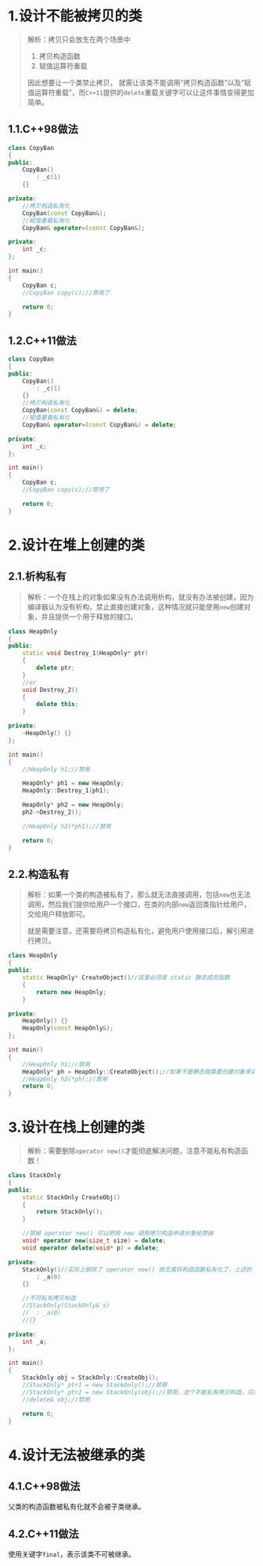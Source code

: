 # 1.设计不能被拷贝的类

>   解析：拷贝只会放生在两个场景中
>
>   1.   拷贝构造函数
>   2.   赋值运算符重载
>
>   因此想要让一个类禁止拷贝， 就需让该类不能调用“拷贝构造函数”以及“赋值运算符重载”，而`C++11`提供的`delete`重载关键字可以让这件事情变得更加简单。

## 1.1.C++98做法

```cpp
class CopyBan
{
public:
	CopyBan()
		: _c(1) 
	{}

private:
	//拷贝构造私有化
	CopyBan(const CopyBan&);
	//赋值重载私有化
	CopyBan& operator=(const CopyBan&);

private:
	int _c;
};

int main()
{
	CopyBan c;
	//CopyBan copy(c);//禁用了

	return 0;
}
```

## 1.2.C++11做法

```cpp
class CopyBan
{
public:
	CopyBan()
		: _c(1) 
	{}
	//拷贝构造私有化
	CopyBan(const CopyBan&) = delete;
	//赋值重载私有化
	CopyBan& operator=(const CopyBan&) = delete;

private:
	int _c;
};

int main()
{
	CopyBan c;
	//CopyBan copy(c);//禁用了

	return 0;
}
```

# 2.设计在堆上创建的类

## 2.1.析构私有

>   解析：一个在栈上的对象如果没有办法调用析构，就没有办法被创建，因为编译器认为没有析构，禁止直接创建对象，这种情况就只能使用`new`创建对象，并且提供一个用于释放的接口。

```cpp
class HeapOnly
{
public:
    static void Destroy_1(HeapOnly* ptr)
    {
        delete ptr;
    }
    //or
    void Destroy_2()
    {
        delete this;
    }

private:
    ~HeapOnly() {}
};

int main()
{
    //HeapOnly h1;//禁用

    HeapOnly* ph1 = new HeapOnly;
    HeapOnly::Destroy_1(ph1);

    HeapOnly* ph2 = new HeapOnly;
    ph2->Destroy_2();

    //HeapOnly h2(*ph1);//禁用

    return 0;
}
```

## 2.2.构造私有

>   解析：如果一个类的构造被私有了，那么就无法直接调用，包括`new`也无法调用，然后我们提供给用户一个接口，在类的内部`new`返回类指针给用户，交给用户释放即可。
>
>   就是需要注意，还需要将拷贝构造私有化，避免用户使用接口后，解引用进行拷贝。

```cpp
class HeapOnly
{
public:
    static HeapOnly* CreateObject()//这里必须是 static 静态成员函数
    {
        return new HeapOnly;
    }

private:
    HeapOnly() {}
    HeapOnly(const HeapOnly&);
};

int main()
{
    //HeapOnly h1;//禁用
    HeapOnly* ph = HeapOnly::CreateObject();//如果不是静态就需要创建对象来调用 CreateObject()，但我们已经没有办法产生对象了
    //HeapOnly h2(*ph);//禁用
    return 0;
}
```

# 3.设计在栈上创建的类

>   解析：需要删除`operator new()`才能彻底解决问题，注意不能私有构造函数！

```cpp
class StackOnly
{
public:
	static StackOnly CreateObj()
	{
		return StackOnly();
	}

	//禁掉 operator new() 可以把用 new 调用拷贝构造申请对象给禁掉
	void* operator new(size_t size) = delete;
	void operator delete(void* p) = delete;

private:
	StackOnly()//实际上删除了 operator new() 就无需将构造函数私有化了，上述的 CreateObj() 也可以一起不要了
		: _a(0)
	{}

	//不可私有拷贝构造
	//StackOnly(StackOnly& s)
	//	: _a(0)
	//{}

private:
	int _a;
};

int main()
{
	StackOnly obj = StackOnly::CreateObj();
	//StackOnly* ptr1 = new StackOnly();//禁用
	//StackOnly* ptr2 = new StackOnly(obj);//禁用，这个不能私有拷贝构造，只能删除 new 的底层调用 operator new，否则就无法返回 CreateObj() 的结果
	//delete& obj;//禁用

	return 0;
}
```

# 4.设计无法被继承的类

## 4.1.C++98做法

父类的构造函数被私有化就不会被子类继承。

## 4.2.C++11做法

使用关键字`final`，表示该类不可被继承。
